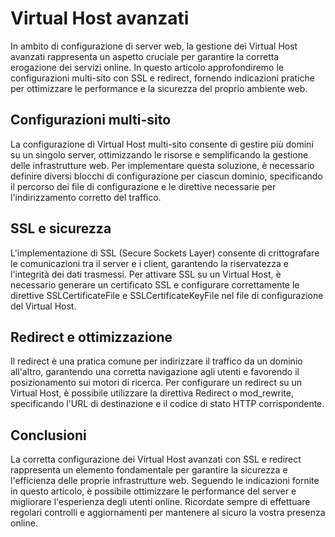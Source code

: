 # Virtual Host avanzati

In ambito di configurazione di server web, la gestione dei Virtual Host avanzati rappresenta un aspetto cruciale per garantire la corretta erogazione dei servizi online. In questo articolo approfondiremo le configurazioni multi-sito con SSL e redirect, fornendo indicazioni pratiche per ottimizzare le performance e la sicurezza del proprio ambiente web.

## Configurazioni multi-sito

La configurazione di Virtual Host multi-sito consente di gestire più domini su un singolo server, ottimizzando le risorse e semplificando la gestione delle infrastrutture web. Per implementare questa soluzione, è necessario definire diversi blocchi di configurazione per ciascun dominio, specificando il percorso dei file di configurazione e le direttive necessarie per l'indirizzamento corretto del traffico.

## SSL e sicurezza

L'implementazione di SSL (Secure Sockets Layer) consente di crittografare le comunicazioni tra il server e i client, garantendo la riservatezza e l'integrità dei dati trasmessi. Per attivare SSL su un Virtual Host, è necessario generare un certificato SSL e configurare correttamente le direttive SSLCertificateFile e SSLCertificateKeyFile nel file di configurazione del Virtual Host.

## Redirect e ottimizzazione

Il redirect è una pratica comune per indirizzare il traffico da un dominio all'altro, garantendo una corretta navigazione agli utenti e favorendo il posizionamento sui motori di ricerca. Per configurare un redirect su un Virtual Host, è possibile utilizzare la direttiva Redirect o mod_rewrite, specificando l'URL di destinazione e il codice di stato HTTP corrispondente.

## Conclusioni

La corretta configurazione dei Virtual Host avanzati con SSL e redirect rappresenta un elemento fondamentale per garantire la sicurezza e l'efficienza delle proprie infrastrutture web. Seguendo le indicazioni fornite in questo articolo, è possibile ottimizzare le performance del server e migliorare l'esperienza degli utenti online. Ricordate sempre di effettuare regolari controlli e aggiornamenti per mantenere al sicuro la vostra presenza online.
